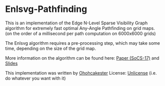 # Enlsvg-Pathfinding
This is an implementation of the Edge N-Level Sparse Visibility Graph algorithm for extremely fast optimal Any-Angle Pathfinding on grid maps. (on the order of a millisecond per path computation on 6000x6000 grids)

The Enlsvg algorithm requires a pre-processing step, which may take some time, depending on the size of the grid map.

More information on the algorithm can be found here:
[Paper (SoCS-17)](https://aaai.org/ocs/index.php/SOCS/SOCS17/paper/view/15790) and [Slides](http://ohoh.byethost7.com/Contents/Projects/AnyAnglePathfinding/ENLSVG_SoCS17.pdf)

This implementation was written by [Ohohcakester](https://github.com/Ohohcakester/ENLSVG-Pathfinding)
License: [Unlicense](http://unlicense.org/) (i.e. do whatever you want with it)
